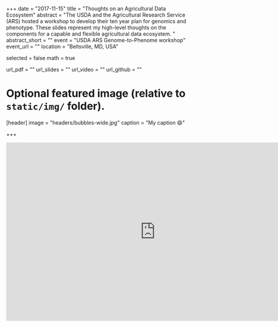 +++
date = "2017-11-15"
title = "Thoughts on an Agricultural Data Ecosystem"
abstract = "The USDA and the Agricultural Research Service (ARS) hosted a workshop to develop their ten year plan for genomics and phenotype. These slides represent my high-level thoughts on the components for a capable and flexible agricultural data ecosystem. "
abstract_short = ""
event = "USDA ARS Genome-to-Phenome workshop"
event_url = ""
location = "Beltsville, MD, USA"

selected = false
math = true

url_pdf = ""
url_slides = ""
url_video = ""
url_github = ""

# Optional featured image (relative to `static/img/` folder).
[header]
image = "headers/bubbles-wide.jpg"
caption = "My caption :smile:"

+++


<iframe src="https://docs.google.com/presentation/d/e/2PACX-1vR1pMCUv-rWTuB4zPZOXOV46hhOsVBbe-si0Cr7kef3bFbhbcQ1yspM-64gsL0m7Uzbg6WOJhYXOhj4/embed?start=false&loop=false&delayms=3000" frameborder="0" width="801" height="480" allowfullscreen="true" mozallowfullscreen="true" webkitallowfullscreen="true"></iframe>
